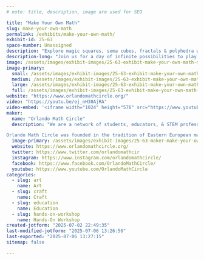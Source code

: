 ```yaml
---
# note: title, description, image are used for SEO

title: "Make Your Own Math"
slug: make-your-own-math
permalink: /exhibits/make-your-own-math/
exhibit-id: 25-63
space-number: Unassigned
description: "Explore magic squares, soma cubes, fractals & polyhedra with Orlando Math Circle facilitators!"
description-long: "Join us for a day of infinite possibilities to play with math through puzzles, games and hands-on math art. Math festival is an event at which children and adults play with mathematics. There are numerous tables set up, each with a facilitator and a problem set, game, puzzle, or activity. Participants play and explore individually or in groups, share insights, and make discoveries."
image: /assets/images/exhibit-images/25-63-exhibit-make-your-own-math-maker-faire-omc-large.png
image-primary: 
  small: /assets/images/exhibit-images/25-63-exhibit-make-your-own-math-maker-faire-omc-small.png
  medium: /assets/images/exhibit-images/25-63-exhibit-make-your-own-math-maker-faire-omc-medium.png
  large: /assets/images/exhibit-images/25-63-exhibit-make-your-own-math-maker-faire-omc-large.png
  full: /assets/images/exhibit-images/25-63-exhibit-make-your-own-math-maker-faire-omc-full.png
website: "https://www.orlandomathcircle.org/"
video: "https://youtu.be/ej_nH30AjRA"
video-embed: '<iframe width="1024" height="576" src="https://www.youtube.com/embed/ej_nH30AjRA?feature=oembed" frameborder="0" allow="accelerometer; autoplay; clipboard-write; encrypted-media; gyroscope; picture-in-picture; web-share" referrerpolicy="strict-origin-when-cross-origin" allowfullscreen title="Orlando Math Circle"></iframe>'
maker: 
  name: "Orlando Math Circle"
  description: "We are a network of students, educators, & STEM professionals that facilitate engaging math enrichment classes and events for local K-12 students in Central Florida. We focus on logic activities that promote creative problem solving & critical thinking.  We encourage people to play with mathematics and make mathematics their own by creating math stories, math art, doing math collaborations as well as exploring many other creative ways to enjoy the beauty of mathematics. Since the pandemic, we have broadened our reach to students that are far away because we now provide a variety of online classes and events.  Our online events have reached students in and out of US with events like math festivals, Math Contest for Girls, and online problem-solving sessions. 

Orlando Math Circle was founded in the tradition of Eastern European math circles where they have been part of the education culture for over a hundred years. Math circles were brought to the US in the 1990s by immigrants who wanted to provide a similar experience for their children. Now math circles can be found all over the United States, many affiliated with universities."
  image-primary: /assets/images/exhibit-images/25-63-maker-make-your-own-math-omc-logo-omc-medium.png
  website: https://www.orlandomathcircle.org/
  twitter: https://www.twitter.com/orlandomathcir
  instagram: https://www.instagram.com/orlandomathcircle/
  facebook: https://www.facebook.com/OrlandoMathCircle/
  youtube: https://www.youtube.com/OrlandoMathCircle
categories: 
  - slug: art
    name: Art
  - slug: craft
    name: Craft
  - slug: education
    name: Education
  - slug: hands-on-workshop
    name: Hands-On Workshop
created-jotform: "2025-07-02 22:49:35"
last-modified-jotform: "2025-07-06 13:26:56"
last-exported: "2025-07-06 13:27:15"
sitemap: false

---
```

